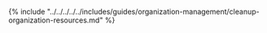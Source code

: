{% include "../../../../../includes/guides/organization-management/cleanup-organization-resources.md" %}
